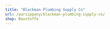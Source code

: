 ```yaml
---
title: "Blackman Plumbing Supply Co"
url: /parsippany/blackman-plumbing-supply-co/
shop: Baustoffe
---
```

